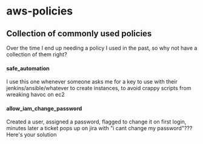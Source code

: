 # aws-policies
## Collection of commonly used policies

Over the time I end up needing a policy I used in the past, so why not have a collection of them right?

#### safe_automation

I use this one whenever someone asks me for a key to use with their jenkins/ansible/whatever to create instances, to avoid crappy scripts from wreaking havoc on ec2

#### allow_iam_change_password

Created a user, assigned a password, flagged to change it on first login, minutes later a ticket pops up on jira with "i cant change my password"??? Here's your solution
